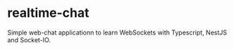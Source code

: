 # realtime-chat
Simple web-chat applicationn to learn WebSockets with Typescript, NestJS and Socket-IO.

